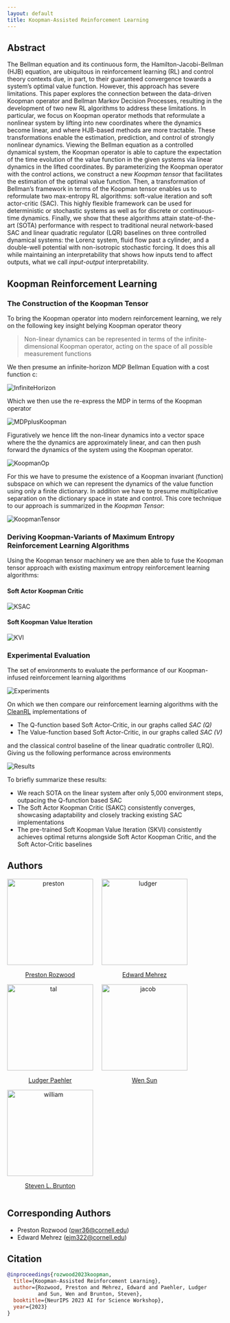 ```yaml
---
layout: default
title: Koopman-Assisted Reinforcement Learning
---
```



## Abstract

The Bellman equation and its continuous form, the Hamilton-Jacobi-Bellman (HJB) equation, are ubiquitous in reinforcement learning (RL) and control theory contexts due, in part, to their guaranteed convergence towards a system’s optimal value function. However, this approach has severe limitations. This paper explores the connection between the data-driven Koopman operator and Bellman Markov Decision Processes, resulting in the development of two new RL algorithms to address these limitations. In particular, we focus on Koopman operator methods that reformulate a nonlinear system by lifting into new coordinates where the dynamics become linear, and where HJB-based methods are more tractable. These transformations enable the estimation, prediction, and control of strongly nonlinear dynamics. Viewing the Bellman equation as a controlled dynamical system, the Koopman operator is able to capture the expectation of the time evolution of the value function in the given systems via linear dynamics in the lifted coordinates. By parameterizing the Koopman operator with the control actions, we construct a new _Koopman tensor_ that facilitates the estimation of the optimal value function. Then, a transformation of Bellman’s framework in terms of the Koopman tensor enables us to reformulate two max-entropy RL algorithms: soft-value iteration and soft actor-critic (SAC). This highly flexible framework can be used for deterministic or stochastic systems as well as for discrete or continuous-time dynamics. Finally, we show that these algorithms attain state-of-the-art (SOTA) performance with respect to traditional neural network-based SAC and linear quadratic regulator (LQR) baselines on three controlled dynamical systems: the Lorenz system, fluid flow past a cylinder, and a double-well potential with non-isotropic stochastic forcing. It does this all while maintaining an interpretability that shows how inputs tend to affect outputs, what we call _input-output_ interpretability.

## Koopman Reinforcement Learning

### The Construction of the Koopman Tensor

To bring the Koopman operator into modern reinforcement learning, we rely on the following key insight belying Koopman operator theory

> Non-linear dynamics can be represented in terms of the infinite-dimensional Koopman operator, acting on the space of all possible measurement functions

We then presume an infinite-horizon MDP Bellman Equation with a cost function c:

![InfiniteHorizon](InfiniteHorizonBellman.png)

Which we then use the re-express the MDP in terms of the Koopman operator

![MDPplusKoopman](MDPplusKoopman.png)

Figuratively we hence lift the non-linear dynamics into a vector space where the the dynamics are approximately linear, and can then push forward the dynamics of the system using the Koopman operator.

![KoopmanOp](Koopman_operator_for_nonlinear_systems.png)

For this we have to presume the existence of a Koopman invariant (function) subspace on which we can represent the dynamics of the value function using only a finite dictionary. In addition we have to presume multiplicative separation on the dictionary space in state and control. This core technique to our approach is summarized in the _Koopman Tensor_:

![KoopmanTensor](koopman_tensor.jpeg)

### Deriving Koopman-Variants of Maximum Entropy Reinforcement Learning Algorithms

Using the Koopman tensor machinery we are then able to fuse the Koopman tensor approach with existing maximum entropy reinforcement learning algorithms:

#### Soft Actor Koopman Critic

![KSAC](KSAC.png)

#### Soft Koopman Value Iteration

![KVI](Koopman_Value_Iteration.png)

### Experimental Evaluation

The set of environments to evaluate the performance of our Koopman-infused reinforcement learning algorithms

![Experiments](EnvironmentsFigure.png)

On which we then compare our reinforcement learning algorithms with the [CleanRL]() implementations of 

* The Q-function based Soft Actor-Critic, in our graphs called _SAC (Q)_
* The Value-function based Soft Actor-Critic, in our graphs called _SAC (V)_

and the classical control baseline of the linear quadratic controller (LRQ). Giving us the following performance across environments

![Results](results.png)

To briefly summarize these results:

* We reach SOTA on the linear system after only 5,000 environment steps, outpacing the Q-function based SAC
* The Soft Actor Koopman Critic (SAKC) consistently converges, showcasing adaptability and closely tracking existing SAC implementations
* The pre-trained Soft Koopman Value Iteration (SKVI) consistently achieves optimal returns alongside Soft Actor Koopman Critic, and the Soft Actor-Critic baselines

## Authors

<div style="display:table">


<div class="row1">
    <center>
    <div style="float:left;margin-right:20px;">
        <img src="rozwood.png" height="200" width="200" alt="preston" />
        <p style="text-align:center;"><a href="https://www.linkedin.com/in/preston-rozwood/">Preston Rozwood</a></p>
    </div>
    <div style="float:left;margin-right:20px;">
        <img class="middle-img" src="mehrez.jpg" height="200" width="200" alt="ludger" />
        <p style="text-align:center;"><a href="https://www.linkedin.com/in/edward-mehrez-aa316082">Edward Mehrez</a></p>
    </div>
    </center>
</div>

<div class="row2">
    <center>
    <div style="float:left;margin-right:20px;">
        <img src="paehler.png" height="200" width="200" alt="tal" />
        <p style="text-align:center;"><a href="https://ludger.fyi">Ludger Paehler</a></p>
    </div>
    <div style="float:left;margin-right:20px;">
        <img class="middle-img" src="sun.png" height="200" width="200" alt="jacob" />
        <p style="text-align:center;"><a href="https://wensun.github.io">Wen Sun</a></p>
    </div>
    <div style="float:left;margin-right:20px;">
        <img src="brunton.png" height="200" width="200" alt="william" />
        <p style="text-align:center;"><a href="https://www.eigensteve.com">Steven L. Brunton</a></p>
    </div>
    </center>
</div>

</div>


## Corresponding Authors

* Preston Rozwood ([pwr36@cornell.edu](mailto:pwr36@cornell.edu?subject=KARL))
* Edward Mehrez ([ejm322@cornell.edu](mailto:ejm322@cornell.edu?subject=KARL))

## Citation

```bibtex
@inproceedings{rozwood2023koopman,
  title={Koopman-Assisted Reinforcement Learning},
  author={Rozwood, Preston and Mehrez, Edward and Paehler, Ludger
          and Sun, Wen and Brunton, Steven},
  booktitle={NeurIPS 2023 AI for Science Workshop},
  year={2023}
}
```
